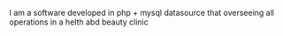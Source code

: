 I am a software developed in php + mysql datasource that overseeing all operations in a helth abd beauty clinic
